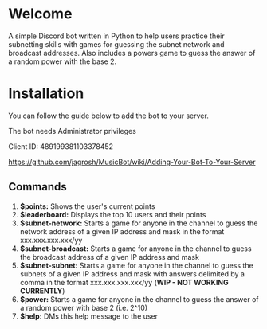 # **Welcome**

A simple Discord bot written in Python to help users practice their subnetting skills with games for guessing the subnet network and broadcast addresses.  Also includes a powers game to guess the answer of a random power with the base 2.

# **Installation**

You can follow the guide below to add the bot to your server.

The bot needs Administrator privileges

Client ID: 489199381103378452 

https://github.com/jagrosh/MusicBot/wiki/Adding-Your-Bot-To-Your-Server

## **Commands**

1. **$points:** Shows the user's current points
2. **$leaderboard:** Displays the top 10 users and their points
3. **$subnet-network:** Starts a game for anyone in the channel to guess the network address of a given IP address and mask in the format xxx.xxx.xxx.xxx/yy
4. **$subnet-broadcast:** Starts a game for anyone in the channel to guess the broadcast address of a given IP address and mask
5. **$subnet-subnet:** Starts a game for anyone in the channel to guess the subnets of a given IP address and mask with answers delimited by a comma in the format xxx.xxx.xxx.xxx/yy (**WIP - NOT WORKING CURRENTLY**)
6. **$power:** Starts a game for anyone in the channel to guess the answer of a random power with base 2 (i.e. 2^10)
7. **$help:** DMs this help message to the user

